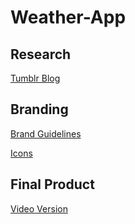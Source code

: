 # Weather-App

## Research

[Tumblr Blog](https://csd3sign.tumblr.com/tagged/ixd303)

## Branding

[Brand Guidelines](https://github.com/CSD3SIGN/Weather-App/blob/master/Brand%20Guidelines.pdf)

[Icons](https://csd3sign.tumblr.com/post/173685595258/app-icons-here-are-my-icons-for-my-weather-app)

## Final Product

[Video Version](https://csd3sign.tumblr.com/post/173686538830/prototyping-just-a-short-video-of-my-app-working)
